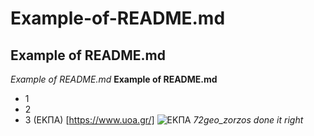 # Example-of-README.md
## Example of README.md
*Example of README.md*
**Example of README.md**
* 1
* 2
* 3
(ΕΚΠΑ) [https://www.uoa.gr/]
![ΕΚΠΑ](https://www.uoa.gr/fileadmin/user_upload/uoa_logo_gr.svg)
*72geo_zorzos done it right*

